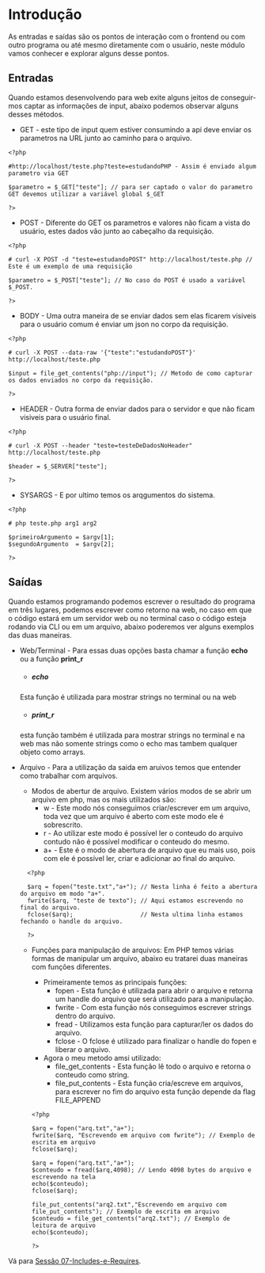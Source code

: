 # Introdução

As entradas e saídas são os pontos de interação com o frontend ou com outro programa ou até mesmo diretamente com o usuário,
neste módulo vamos conhecer e explorar alguns desse pontos.

## Entradas

Quando estamos desenvolvendo para web exite alguns jeitos de conseguir-mos captar as informações de input, abaixo podemos
observar alguns desses métodos.

- GET - este tipo de input quem estiver consumindo a api deve enviar os parametros na URL junto ao caminho para o arquivo. 

```
<?php

#http://localhost/teste.php?teste=estudandoPHP - Assim é enviado algum parametro via GET

$parametro = $_GET["teste"]; // para ser captado o valor do parametro GET devemos utilizar a variável global $_GET

?>
```

- POST - Diferente do GET os parametros e valores não ficam a vista do usuário, estes dados vão junto ao cabeçalho da requisição.

```
<?php

# curl -X POST -d "teste=estudandoPOST" http://localhost/teste.php // Este é um exemplo de uma requisição 

$parametro = $_POST["teste"]; // No caso do POST é usado a variável $_POST.

?>
```

- BODY - Uma outra maneira de se enviar dados sem elas ficarem visiveis para o usuário comum é enviar um json no corpo da requisição.

```
<?php

# curl -X POST --data-raw '{"teste":"estudandoPOST"}' http://localhost/teste.php

$input = file_get_contents("php://input"); // Metodo de como capturar os dados enviados no corpo da requisição.

?>

```

- HEADER - Outra forma de enviar dados para o servidor e que não ficam visiveis para o usuário final.

```
<?php

# curl -X POST --header "teste=testeDeDadosNoHeader" http://localhost/teste.php

$header = $_SERVER["teste"];

?>

``` 

- SYSARGS - E por ultimo temos os arqgumentos do sistema.

```
<?php

# php teste.php arg1 arg2

$primeiroArgumento = $argv[1];
$segundoArgumento  = $argv[2];

?>

```

## Saídas

Quando estamos programando podemos escrever o resultado do programa em três lugares, podemos escrever como retorno na web,
no caso em que o código estará em um servidor web ou no terminal caso o código esteja rodando via CLI ou em um arquivo,
abaixo poderemos ver alguns exemplos das duas maneiras.

- Web/Terminal - Para essas duas opções basta chamar a função **echo** ou a função **print_r** 

  - ##### echo
  Esta função é utilizada para mostrar strings no terminal ou na web

  - ##### print_r
  esta função também é utilizada para mostrar strings no terminal e na web mas não somente strings como o echo mas tambem qualquer 
  objeto como arrays.

- Arquivo - Para a utilização da saida em aruivos temos que entender como trabalhar com arquivos.
  
  - Modos de abertur de arquivo.
  Existem vários modos de se abrir um arquivo em php, mas os mais utilizados são:
    - w - Este modo nós conseguimos criar/escrever em um arquivo, toda vez que um arquivo é aberto com este modo ele é sobrescrito.
    - r - Ao utilizar este modo é possível ler o conteudo do arquivo contudo não é possível modificar o conteudo do mesmo.
    - a+ - Este é o modo de abertura de arquivo que eu mais uso, pois com ele é possível ler, criar e adicionar ao final do arquivo.
  
  ```
    <?php

    $arq = fopen("teste.txt","a+"); // Nesta linha é feito a abertura do arquivo em modo "a+".
    fwrite($arq, "teste de texto"); // Aqui estamos escrevendo no final do arquivo.
    fclose($arq);                   // Nesta ultima linha estamos fechando o handle do arquivo.

    ?>
  ```
  - Funções para manipulação de arquivos:
  Em PHP temos várias formas de manipular um arquivo, abaixo eu tratarei duas maneiras com funções diferentes.

    - Primeiramente temos as principais funções:
      - fopen - Esta função é utilizada para abrir o arquivo e retorna um handle do arquivo que será utilizado para a manipulação.
      - fwrite - Com esta função nós conseguimos escrever strings dentro do arquivo.
      - fread - Utilizamos esta função para capturar/ler os dados do arquivo.
      - fclose - O fclose é utilizado para finalizar o handle do fopen e liberar o arquivo.
    - Agora o meu metodo amsi utilizado:
      - file_get_contents - Esta função lê todo o arquivo e retorna o conteudo como string.
      - file_put_contents - Esta função cria/escreve em arquivos, para escrever no fim do arquivo esta função depende da flag FILE_APPEND
    
    ```
    <?php
    
    $arq = fopen("arq.txt","a+");
    fwrite($arq, "Escrevendo em arquivo com fwrite"); // Exemplo de escrita em arquivo
    fclose($arq);

    $arq = fopen("arq.txt","a+");
    $conteudo = fread($arq,4098); // Lendo 4098 bytes do arquivo e escrevendo na tela
    echo($conteudo);
    fclose($arq);

    file_put_contents("arq2.txt","Escrevendo em arquivo com file_put_contents"); // Exemplo de escrita em arquivo
    $conteudo = file_get_contents("arq2.txt"); // Exemplo de leitura de arquivo
    echo($conteudo);

    ?>

    ```

Vá para [Sessão 07-Includes-e-Requires](../07-Includes-e-Requires/README.md).